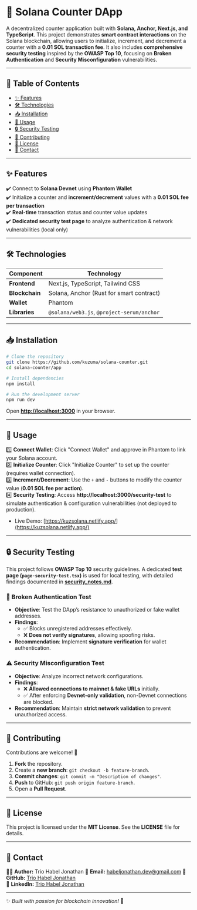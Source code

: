 # 🚀 Solana Counter DApp

A decentralized counter application built with **Solana, Anchor, Next.js, and TypeScript**. This project demonstrates **smart contract interactions** on the Solana blockchain, allowing users to initialize, increment, and decrement a counter with a **0.01 SOL transaction fee**. It also includes **comprehensive security testing** inspired by the **OWASP Top 10**, focusing on **Broken Authentication** and **Security Misconfiguration** vulnerabilities.

---

## 📌 Table of Contents
- [✨ Features](#-features)
- [🛠️ Technologies](#-technologies)
- [📥 Installation](#-installation)
- [🚀 Usage](#-usage)
- [🔒 Security Testing](#-security-testing)
- [🤝 Contributing](#-contributing)
- [📜 License](#-license)
- [📧 Contact](#-contact)

---

## ✨ Features
✔️ Connect to **Solana Devnet** using **Phantom Wallet**  
✔️ Initialize a counter and **increment/decrement** values with a **0.01 SOL fee per transaction**  
✔️ **Real-time** transaction status and counter value updates  
✔️ **Dedicated security test page** to analyze authentication & network vulnerabilities (local only)  

---

## 🛠️ Technologies

| Component  | Technology |
|------------|------------|
| **Frontend** | Next.js, TypeScript, Tailwind CSS |
| **Blockchain** | Solana, Anchor (Rust for smart contract) |
| **Wallet** | Phantom |
| **Libraries** | `@solana/web3.js`, `@project-serum/anchor` |

---

## 📥 Installation
```bash
# Clone the repository
git clone https://github.com/kuzuma/solana-counter.git
cd solana-counter/app

# Install dependencies
npm install

# Run the development server
npm run dev
```
Open **[http://localhost:3000](http://localhost:3000)** in your browser.

---

## 🚀 Usage
1️⃣ **Connect Wallet**: Click "Connect Wallet" and approve in Phantom to link your Solana account.  
2️⃣ **Initialize Counter**: Click "Initialize Counter" to set up the counter (requires wallet connection).  
3️⃣ **Increment/Decrement**: Use the `+` and `-` buttons to modify the counter value (**0.01 SOL fee per action**).  
4️⃣ **Security Testing**: Access **http://localhost:3000/security-test** to simulate authentication & configuration vulnerabilities (not deployed to production).  
- Live Demo: [https://kuzsolana.netlify.app/](https://kuzsolana.netlify.app/)

---

## 🔒 Security Testing
This project follows **OWASP Top 10** security guidelines. A dedicated **test page (`page-security-test.tsx`)** is used for local testing, with detailed findings documented in [**security_notes.md**](https://github.com/trio-habel-jonathan/solana-counter/blob/main/security-notes.md).



### 🛑 Broken Authentication Test
- **Objective**: Test the DApp’s resistance to unauthorized or fake wallet addresses.
- **Findings**:
  - ✅ Blocks unregistered addresses effectively.
  - ❌ **Does not verify signatures**, allowing spoofing risks.
- **Recommendation**: Implement **signature verification** for wallet authentication.

### ⚠️ Security Misconfiguration Test
- **Objective**: Analyze incorrect network configurations.
- **Findings**:
  - ❌ **Allowed connections to mainnet & fake URLs** initially.
  - ✅ After enforcing **Devnet-only validation**, non-Devnet connections are blocked.
- **Recommendation**: Maintain **strict network validation** to prevent unauthorized access.

---

## 🤝 Contributing
Contributions are welcome! 🚀
1. **Fork** the repository.
2. Create a **new branch**: `git checkout -b feature-branch`.
3. **Commit changes**: `git commit -m "Description of changes"`.
4. **Push** to GitHub: `git push origin feature-branch`.
5. Open a **Pull Request**.

---

## 📜 License
This project is licensed under the **MIT License**. See the **LICENSE** file for details.

---

## 📧 Contact
👨‍💻 **Author:** Trio Habel Jonathan
📩 **Email:** habeljonathan.dev@gmail.com
🐙 **GitHub:** [Trio Habel Jonathan](https://github.com/trio-habel-jonathan)  
💼 **LinkedIn:** [Trio Habel Jonathan](https://www.linkedin.com/in/trio-habel-jonathan-573b49352)  

---

✨ *Built with passion for blockchain innovation!* 🚀

